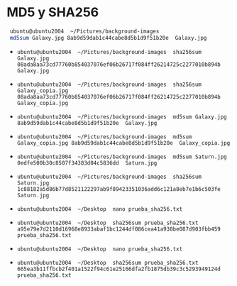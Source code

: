 # MD5 y SHA256
 
```sh
 ubuntu@ubuntu2004  ~/Pictures/background-images  
 md5sum Galaxy.jpg 8ab9d59dab1c44cabe8d5b1d9f51b20e  Galaxy.jpg
```

- ```ubuntu@ubuntu2004  ~/Pictures/background-images  sha256sum Galaxy.jpg 08ada8aa73cd77760b854037076ef06b26717f084ff26214725c2277010b894b  Galaxy.jpg```

- ```ubuntu@ubuntu2004  ~/Pictures/background-images  sha256sum Galaxy_copia.jpg 08ada8aa73cd77760b854037076ef06b26717f084ff26214725c2277010b894b  Galaxy_copia.jpg```

- ```ubuntu@ubuntu2004  ~/Pictures/background-images  md5sum Galaxy.jpg 8ab9d59dab1c44cabe8d5b1d9f51b20e  Galaxy.jpg```

- ```ubuntu@ubuntu2004  ~/Pictures/background-images  md5sum Galaxy_copia.jpg 8ab9d59dab1c44cabe8d5b1d9f51b20e  Galaxy_copia.jpg```

- ```ubuntu@ubuntu2004  ~/Pictures/background-images  md5sum Saturn.jpg 0edfe500b30c8507f34383d04c5836dd  Saturn.jpg```

- ```ubuntu@ubuntu2004  ~/Pictures/background-images  sha256sum Saturn.jpg 1c88182a5d86b77d8521122297ab9f89423351036add6c121a8eb7e1b6c503fe  Saturn.jpg```

- ```ubuntu@ubuntu2004  ~/Desktop  nano prueba_sha256.txt```
 
- ```ubuntu@ubuntu2004  ~/Desktop  sha256sum prueba_sha256.txt a95e79e7d2110d16968e8933abaf1bc1244df086cea41a938be087d903fbb459  prueba_sha256.txt```

- ```ubuntu@ubuntu2004  ~/Desktop  nano prueba_sha256.txt``` 
 
- ```ubuntu@ubuntu2004  ~/Desktop  sha256sum prueba_sha256.txt 665ea3b11ffbcb2f401a1522f94c61e25166dfa2fb1875db39c3c5293949124d  prueba_sha256.txt```

